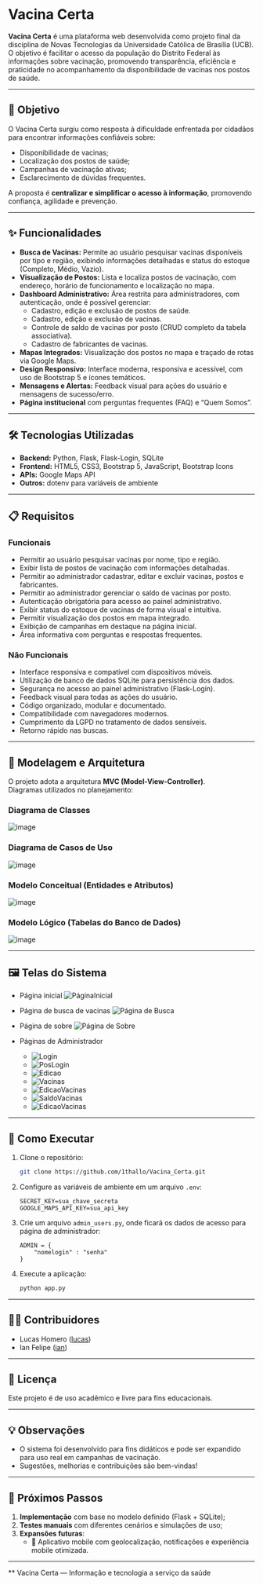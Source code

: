 # Vacina Certa

**Vacina Certa** é uma plataforma web desenvolvida como projeto final da disciplina de Novas Tecnologias da Universidade Católica de Brasília (UCB). O objetivo é facilitar o acesso da população do Distrito Federal às informações sobre vacinação, promovendo transparência, eficiência e praticidade no acompanhamento da disponibilidade de vacinas nos postos de saúde.

---

## 📌 Objetivo

O Vacina Certa surgiu como resposta à dificuldade enfrentada por cidadãos para encontrar informações confiáveis sobre:

- Disponibilidade de vacinas;
- Localização dos postos de saúde;
- Campanhas de vacinação ativas;
- Esclarecimento de dúvidas frequentes.

A proposta é **centralizar e simplificar o acesso à informação**, promovendo confiança, agilidade e prevenção.

---

## ✨ Funcionalidades

- **Busca de Vacinas:** Permite ao usuário pesquisar vacinas disponíveis por tipo e região, exibindo informações detalhadas e status do estoque (Completo, Médio, Vazio).
- **Visualização de Postos:** Lista e localiza postos de vacinação, com endereço, horário de funcionamento e localização no mapa.
- **Dashboard Administrativo:** Área restrita para administradores, com autenticação, onde é possível gerenciar:
  - Cadastro, edição e exclusão de postos de saúde.
  - Cadastro, edição e exclusão de vacinas.
  - Controle de saldo de vacinas por posto (CRUD completo da tabela associativa).
  - Cadastro de fabricantes de vacinas.
- **Mapas Integrados:** Visualização dos postos no mapa e traçado de rotas via Google Maps.
- **Design Responsivo:** Interface moderna, responsiva e acessível, com uso de Bootstrap 5 e ícones temáticos.
- **Mensagens e Alertas:** Feedback visual para ações do usuário e mensagens de sucesso/erro.
- **Página institucional** com perguntas frequentes (FAQ) e “Quem Somos”.

---

## 🛠️ Tecnologias Utilizadas

- **Backend:** Python, Flask, Flask-Login, SQLite
- **Frontend:** HTML5, CSS3, Bootstrap 5, JavaScript, Bootstrap Icons
- **APIs:** Google Maps API
- **Outros:** dotenv para variáveis de ambiente

---

## 📋 Requisitos

### Funcionais

- Permitir ao usuário pesquisar vacinas por nome, tipo e região.
- Exibir lista de postos de vacinação com informações detalhadas.
- Permitir ao administrador cadastrar, editar e excluir vacinas, postos e fabricantes.
- Permitir ao administrador gerenciar o saldo de vacinas por posto.
- Autenticação obrigatória para acesso ao painel administrativo.
- Exibir status do estoque de vacinas de forma visual e intuitiva.
- Permitir visualização dos postos em mapa integrado.
- Exibição de campanhas em destaque na página inicial.
- Área informativa com perguntas e respostas frequentes.

### Não Funcionais

- Interface responsiva e compatível com dispositivos móveis.
- Utilização de banco de dados SQLite para persistência dos dados.
- Segurança no acesso ao painel administrativo (Flask-Login).
- Feedback visual para todas as ações do usuário.
- Código organizado, modular e documentado.
- Compatibilidade com navegadores modernos.
- Cumprimento da LGPD no tratamento de dados sensíveis.
- Retorno rápido nas buscas.

---

## 🧠 Modelagem e Arquitetura

O projeto adota a arquitetura **MVC (Model-View-Controller)**.  
Diagramas utilizados no planejamento:

### Diagrama de Classes

![image](https://github.com/user-attachments/assets/33edccc0-89d6-44f5-80f9-a21366338e9a)

### Diagrama de Casos de Uso

![image](https://github.com/user-attachments/assets/2276acc2-bcbc-4ed9-96ec-5ba726dabc82)

### Modelo Conceitual (Entidades e Atributos)

![image](https://github.com/user-attachments/assets/33998f2c-68fa-4b60-bf13-88ad2e43b278)

### Modelo Lógico (Tabelas do Banco de Dados)

![image](https://github.com/user-attachments/assets/04a7e071-3f7a-460d-b8de-cecef12d8e24)

---

## 🖼️ Telas do Sistema

- Página inicial
![PáginaInicial](https://github.com/user-attachments/assets/454656ec-72dc-491c-8e72-cbeac52b3794)

- Página de busca de vacinas
![Página de Busca](https://github.com/user-attachments/assets/ffac3a91-e315-42e8-a686-476f99b46447)

- Página de sobre
![Página de Sobre](https://github.com/user-attachments/assets/b14cd5e0-061c-48c8-89bb-5a932bf31ed7)

- Páginas de Administrador
  - ![Login](https://github.com/user-attachments/assets/c9df22b0-1ccf-4863-8eb8-6adbe20c8e9f)
  - ![PosLogin](https://github.com/user-attachments/assets/40747ba5-8647-44a2-8443-25c3937fe5a2)
  - ![Edicao](https://github.com/user-attachments/assets/3edd451b-2a22-4363-9425-c2454eaf9035)
  - ![Vacinas](https://github.com/user-attachments/assets/97e5966a-0b83-48d2-834b-dc7d39a50884)
  - ![EdicaoVacinas](https://github.com/user-attachments/assets/ea63b05a-45ce-4957-b18a-e649dd6c8388)
  - ![SaldoVacinas](https://github.com/user-attachments/assets/6936dd81-ef1b-4dd0-9390-6da862057da6)
  - ![EdicaoVacinas](https://github.com/user-attachments/assets/226beb60-c452-4cc6-82e6-53e6c96557f1)

---

## 🚀 Como Executar

1. Clone o repositório:

   ```bash
   git clone https://github.com/1thallo/Vacina_Certa.git
   ```

2. Configure as variáveis de ambiente em um arquivo `.env`:

   ```env
   SECRET_KEY=sua_chave_secreta
   GOOGLE_MAPS_API_KEY=sua_api_key
   ```

3. Crie um arquivo `admin_users.py`, onde ficará os dados de acesso para página de administrador:

    ```plaintext
    ADMIN = {
        "nomelogin" : "senha"
    }
    ```

4. Execute a aplicação:

   ```bash
   python app.py
   ```

---

## 👨‍💻 Contribuidores

- Lucas Homero ([lucas](https://github.com/lucashomero))
- Ian Felipe ([ian](https://github.com/ianfelps))

---

## 📄 Licença

Este projeto é de uso acadêmico e livre para fins educacionais.

---

## 💡 Observações

- O sistema foi desenvolvido para fins didáticos e pode ser expandido para uso real em campanhas de vacinação.
- Sugestões, melhorias e contribuições são bem-vindas!

---

## 🚀 Próximos Passos

1. **Implementação** com base no modelo definido (Flask + SQLite);
2. **Testes manuais** com diferentes cenários e simulações de uso;
3. **Expansões futuras**:
   - 📱 Aplicativo mobile com geolocalização, notificações e experiência mobile otimizada.

---

** Vacina Certa — Informação e tecnologia a serviço da saúde
